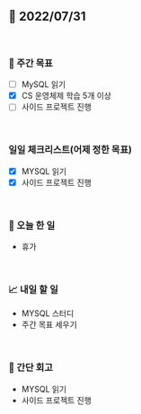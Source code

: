 ## 📅 2022/07/31

<br/>

### 🏹 주간 목표

- [ ] MySQL 읽기
- [x] CS 운영체제 학습 5개 이상
- [ ] 사이드 프로젝트 진행

<br/>

### 일일 체크리스트(어제 정한 목표)

- [x] MYSQL 읽기
- [x] 사이드 프로젝트 진행

<br/>

### 💯 오늘 한 일

- 휴가

<br/>

### 📈 내일 할 일

- MYSQL 스터디
- 주간 목표 세우기

<br/>

### 🧐 간단 회고

- MYSQL 읽기
- 사이드 프로젝트 진행
